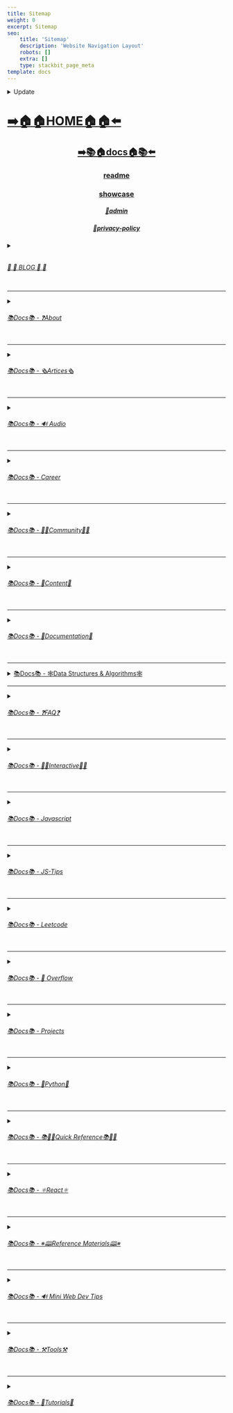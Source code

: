 ```yaml
---
title: Sitemap
weight: 0
excerpt: Sitemap
seo:
    title: 'Sitemap'
    description: 'Website Navigation Layout'
    robots: []
    extra: []
    type: stackbit_page_meta
template: docs
---
```



<details>

<summary>  Update </summary>
 


- [Home](https://bgoonz-blog.netlify.app//)

---


- [admin](https://bgoonz-blog.netlify.app//admin)

---


- [blog](https://bgoonz-blog.netlify.app//blog)

---


- [blog/300-react-questions](https://bgoonz-blog.netlify.app//blog/300-react-questions)
- [blog/awesome-graphql](https://bgoonz-blog.netlify.app//blog/awesome-graphql)
- [blog/big-o-complexity](https://bgoonz-blog.netlify.app//blog/big-o-complexity)
- [blog/blog-archive](https://bgoonz-blog.netlify.app//blog/blog-archive)
- [blog/data-structures](https://bgoonz-blog.netlify.app//blog/data-structures)
- [blog/expressjs-apis](https://bgoonz-blog.netlify.app//blog/expressjs-apis)
- [blog/flow-control-in-python](https://bgoonz-blog.netlify.app//blog/flow-control-in-python)
- [blog/functions-in-python](https://bgoonz-blog.netlify.app//blog/functions-in-python)
- [blog/git-gateway](https://bgoonz-blog.netlify.app//blog/git-gateway)
- [blog/hoisting](https://bgoonz-blog.netlify.app//blog/hoisting)
- [blog/interview-questions-js-p2](https://bgoonz-blog.netlify.app//blog/interview-questions-js-p2)
- [blog/interview-questions-js-p3](https://bgoonz-blog.netlify.app//blog/interview-questions-js-p3)
- [blog/interview-questions-js](https://bgoonz-blog.netlify.app//blog/interview-questions-js)
- [blog/netlify-cms](https://bgoonz-blog.netlify.app//blog/netlify-cms)
- [blog/platform-docs](https://bgoonz-blog.netlify.app//blog/platform-docs)
- [blog/python-for-js-dev](https://bgoonz-blog.netlify.app//blog/python-for-js-dev)
- [blog/python-resources](https://bgoonz-blog.netlify.app//blog/python-resources)
- [blog/web-dev-trends](https://bgoonz-blog.netlify.app//blog/web-dev-trends)
- [blog/web-scraping](https://bgoonz-blog.netlify.app//blog/web-scraping)

---



- [docs](https://bgoonz-blog.netlify.app//docs)

---


- [docs/about](https://bgoonz-blog.netlify.app//docs/about)
- [docs/about/eng-portfolio](https://bgoonz-blog.netlify.app//docs/about/eng-portfolio)
- [docs/about/intrests](https://bgoonz-blog.netlify.app//docs/about/intrests)
- [docs/about/job-search](https://bgoonz-blog.netlify.app//docs/about/job-search)
- [docs/about/README](https://bgoonz-blog.netlify.app//docs/about/README)
- [docs/about/resume](https://bgoonz-blog.netlify.app//docs/about/resume)

---



- [docs/articles](https://bgoonz-blog.netlify.app//docs/articles)
- [docs/articles/basic-web-dev](https://bgoonz-blog.netlify.app//docs/articles/basic-web-dev)
- [docs/articles/buffers](https://bgoonz-blog.netlify.app//docs/articles/buffers)
- [docs/articles/common-modules](https://bgoonz-blog.netlify.app//docs/articles/common-modules)
- [docs/articles/dev-dep](https://bgoonz-blog.netlify.app//docs/articles/dev-dep)
- [docs/articles/event-loop](https://bgoonz-blog.netlify.app//docs/articles/event-loop)
- [docs/articles/fs-module](https://bgoonz-blog.netlify.app//docs/articles/fs-module)
- [docs/articles/how-search-engines-work](https://bgoonz-blog.netlify.app//docs/articles/how-search-engines-work)
- [docs/articles/how-the-web-works](https://bgoonz-blog.netlify.app//docs/articles/how-the-web-works)
- [docs/articles/intro](https://bgoonz-blog.netlify.app//docs/articles/intro)
- [docs/articles/jamstack](https://bgoonz-blog.netlify.app//docs/articles/jamstack)
- [docs/articles/nextjs](https://bgoonz-blog.netlify.app//docs/articles/nextjs)
- [docs/articles/node-api-express](https://bgoonz-blog.netlify.app//docs/articles/node-api-express)
- [docs/articles/npm](https://bgoonz-blog.netlify.app//docs/articles/npm)
- [docs/articles/os-module](https://bgoonz-blog.netlify.app//docs/articles/os-module)
- [docs/articles/reading-files](https://bgoonz-blog.netlify.app//docs/articles/reading-files)
- [docs/articles/semantic-html](https://bgoonz-blog.netlify.app//docs/articles/semantic-html)
- [docs/articles/semantic](https://bgoonz-blog.netlify.app//docs/articles/semantic)
- [docs/articles/url](https://bgoonz-blog.netlify.app//docs/articles/url)
- [docs/articles/web-standards-checklist](https://bgoonz-blog.netlify.app//docs/articles/web-standards-checklist)
- [docs/articles/webdev-tools](https://bgoonz-blog.netlify.app//docs/articles/webdev-tools)
- [docs/articles/writing-files](https://bgoonz-blog.netlify.app//docs/articles/writing-files)

---



- [docs/audio](https://bgoonz-blog.netlify.app//docs/audio)
- [docs/audio/dfft](https://bgoonz-blog.netlify.app//docs/audio/dfft)
- [docs/audio/discrete-fft](https://bgoonz-blog.netlify.app//docs/audio/discrete-fft)
- [docs/audio/dtw-python-explained](https://bgoonz-blog.netlify.app//docs/audio/dtw-python-explained)
- [docs/audio/dynamic-time-warping](https://bgoonz-blog.netlify.app//docs/audio/dynamic-time-warping)
- [docs/audio/web-audio-api](https://bgoonz-blog.netlify.app//docs/audio/web-audio-api)

---



- [docs/career](https://bgoonz-blog.netlify.app//docs/career)
- [docs/career/job-boards](https://bgoonz-blog.netlify.app//docs/career/job-boards)
- [docs/career/list-of-projects](https://bgoonz-blog.netlify.app//docs/career/list-of-projects)
- [docs/career/my-websites](https://bgoonz-blog.netlify.app//docs/career/my-websites)

---



- [docs/community](https://bgoonz-blog.netlify.app//docs/community)
- [docs/community/an-open-letter-2-future-developers](https://bgoonz-blog.netlify.app//docs/community/an-open-letter-2-future-developers)
- [docs/community/bookmarks](https://bgoonz-blog.netlify.app//docs/community/bookmarks)
- [docs/community/video-chat](https://bgoonz-blog.netlify.app//docs/community/video-chat)

---



- [docs/content](https://bgoonz-blog.netlify.app//docs/content)
- [docs/content/algo](https://bgoonz-blog.netlify.app//docs/content/algo)
- [docs/content/archive](https://bgoonz-blog.netlify.app//docs/content/archive)
- [docs/content/gatsby-Queries-Mutations](https://bgoonz-blog.netlify.app//docs/content/gatsby-Queries-Mutations)
- [docs/content/gists](https://bgoonz-blog.netlify.app//docs/content/gists)
- [docs/content/history-api](https://bgoonz-blog.netlify.app//docs/content/history-api)
- [docs/content/main-projects](https://bgoonz-blog.netlify.app//docs/content/main-projects)
- [docs/content/trouble-shooting](https://bgoonz-blog.netlify.app//docs/content/trouble-shooting)

---



- [docs/docs](https://bgoonz-blog.netlify.app//docs/docs)
- [docs/docs/appendix](https://bgoonz-blog.netlify.app//docs/docs/appendix)
- [docs/docs/bash](https://bgoonz-blog.netlify.app//docs/docs/bash)
- [docs/docs/css](https://bgoonz-blog.netlify.app//docs/docs/css)
- [docs/docs/es-6-features](https://bgoonz-blog.netlify.app//docs/docs/es-6-features)
- [docs/docs/git-reference](https://bgoonz-blog.netlify.app//docs/docs/git-reference)
- [docs/docs/git-repos](https://bgoonz-blog.netlify.app//docs/docs/git-repos)
- [docs/docs/glossary](https://bgoonz-blog.netlify.app//docs/docs/glossary)
- [docs/docs/html-tags](https://bgoonz-blog.netlify.app//docs/docs/html-tags)
- [docs/docs/markdown](https://bgoonz-blog.netlify.app//docs/docs/markdown)
- [docs/docs/no-whiteboarding](https://bgoonz-blog.netlify.app//docs/docs/no-whiteboarding)
- [docs/docs/node-docs-complete](https://bgoonz-blog.netlify.app//docs/docs/node-docs-complete)
- [docs/docs/regex-in-js](https://bgoonz-blog.netlify.app//docs/docs/regex-in-js)
- [docs/docs/sitemap](https://bgoonz-blog.netlify.app//docs/docs/sitemap)

---



- [docs/ds-algo](https://bgoonz-blog.netlify.app//docs/ds-algo)
- [docs/ds-algo/big-o](https://bgoonz-blog.netlify.app//docs/ds-algo/big-o)
- [docs/ds-algo/data-structures-docs](https://bgoonz-blog.netlify.app//docs/ds-algo/data-structures-docs)
- [docs/ds-algo/ds-algo-interview](https://bgoonz-blog.netlify.app//docs/ds-algo/ds-algo-interview)
- [docs/ds-algo/ds-overview](https://bgoonz-blog.netlify.app//docs/ds-algo/ds-overview)
- [docs/ds-algo/free-code-camp](https://bgoonz-blog.netlify.app//docs/ds-algo/free-code-camp)
- [docs/ds-algo/graph](https://bgoonz-blog.netlify.app//docs/ds-algo/graph)
- [docs/ds-algo/heaps](https://bgoonz-blog.netlify.app//docs/ds-algo/heaps)
- [docs/ds-algo/tree](https://bgoonz-blog.netlify.app//docs/ds-algo/tree)

---



- [docs/faq](https://bgoonz-blog.netlify.app//docs/faq)
- [docs/faq/contact](https://bgoonz-blog.netlify.app//docs/faq/contact)
- [docs/faq/plug-ins](https://bgoonz-blog.netlify.app//docs/faq/plug-ins)

---



- [docs/interact](https://bgoonz-blog.netlify.app//docs/interact)
- [docs/interact/callstack-visual](https://bgoonz-blog.netlify.app//docs/interact/callstack-visual)
- [docs/interact/clock](https://bgoonz-blog.netlify.app//docs/interact/clock)
- [docs/interact/jupyter-notebooks](https://bgoonz-blog.netlify.app//docs/interact/jupyter-notebooks)
- [docs/interact/other-sites](https://bgoonz-blog.netlify.app//docs/interact/other-sites)
- [docs/interact/react-testing-library](https://bgoonz-blog.netlify.app//docs/interact/react-testing-library)
- [docs/interact/video-chat](https://bgoonz-blog.netlify.app//docs/interact/video-chat)

---



- [docs/interview](https://bgoonz-blog.netlify.app//docs/interview)
- [docs/interview/dev-interview](https://bgoonz-blog.netlify.app//docs/interview/dev-interview)
- [docs/interview/dos-and-donts](https://bgoonz-blog.netlify.app//docs/interview/dos-and-donts)
- [docs/interview/interview-questions](https://bgoonz-blog.netlify.app//docs/interview/interview-questions)
- [docs/interview/job-search-nav](https://bgoonz-blog.netlify.app//docs/interview/job-search-nav)
- [docs/interview/previous-concepts](https://bgoonz-blog.netlify.app//docs/interview/previous-concepts)
- [docs/interview/review-concepts](https://bgoonz-blog.netlify.app//docs/interview/review-concepts)
- [docs/interview/web-interview](https://bgoonz-blog.netlify.app//docs/interview/web-interview)
- [docs/interview/web-interview2](https://bgoonz-blog.netlify.app//docs/interview/web-interview2)
- [docs/interview/web-interview3](https://bgoonz-blog.netlify.app//docs/interview/web-interview3)
- [docs/interview/web-interview4](https://bgoonz-blog.netlify.app//docs/interview/web-interview4)

---



- [docs/javascript](https://bgoonz-blog.netlify.app//docs/javascript)
- [docs/javascript/arrow-functions](https://bgoonz-blog.netlify.app//docs/javascript/arrow-functions)
- [docs/javascript/asyncjs](https://bgoonz-blog.netlify.app//docs/javascript/asyncjs)
- [docs/javascript/await-keyword](https://bgoonz-blog.netlify.app//docs/javascript/await-keyword)
- [docs/javascript/bigo](https://bgoonz-blog.netlify.app//docs/javascript/bigo)
- [docs/javascript/clean-code](https://bgoonz-blog.netlify.app//docs/javascript/clean-code)
- [docs/javascript/constructor-functions](https://bgoonz-blog.netlify.app//docs/javascript/constructor-functions)
- [docs/javascript/cs-basics-in-js](https://bgoonz-blog.netlify.app//docs/javascript/cs-basics-in-js)
- [docs/javascript/for-loops](https://bgoonz-blog.netlify.app//docs/javascript/for-loops)
- [docs/javascript/js-expressions](https://bgoonz-blog.netlify.app//docs/javascript/js-expressions)
- [docs/javascript/js-objects](https://bgoonz-blog.netlify.app//docs/javascript/js-objects)
- [docs/javascript/part2-pojo](https://bgoonz-blog.netlify.app//docs/javascript/part2-pojo)
- [docs/javascript/promises](https://bgoonz-blog.netlify.app//docs/javascript/promises)
- [docs/javascript/review](https://bgoonz-blog.netlify.app//docs/javascript/review)
- [docs/javascript/this-is-about-this](https://bgoonz-blog.netlify.app//docs/javascript/this-is-about-this)
- [docs/javascript/variables](https://bgoonz-blog.netlify.app//docs/javascript/variables)

---



- [docs/js-tips](https://bgoonz-blog.netlify.app//docs/js-tips)
- [docs/js-tips/abs](https://bgoonz-blog.netlify.app//docs/js-tips/abs)
- [docs/js-tips/acos](https://bgoonz-blog.netlify.app//docs/js-tips/acos)
- [docs/js-tips/acosh](https://bgoonz-blog.netlify.app//docs/js-tips/acosh)
- [docs/js-tips/addition](https://bgoonz-blog.netlify.app//docs/js-tips/addition)
- [docs/js-tips/all](https://bgoonz-blog.netlify.app//docs/js-tips/all)
- [docs/js-tips/allsettled](https://bgoonz-blog.netlify.app//docs/js-tips/allsettled)
- [docs/js-tips/any](https://bgoonz-blog.netlify.app//docs/js-tips/any)
- [docs/js-tips/array-methods](https://bgoonz-blog.netlify.app//docs/js-tips/array-methods)
- [docs/js-tips/array](https://bgoonz-blog.netlify.app//docs/js-tips/array)
- [docs/js-tips/arrow_functions](https://bgoonz-blog.netlify.app//docs/js-tips/arrow_functions)
- [docs/js-tips/async_function](https://bgoonz-blog.netlify.app//docs/js-tips/async_function)
- [docs/js-tips/bad_radix](https://bgoonz-blog.netlify.app//docs/js-tips/bad_radix)
- [docs/js-tips/bind](https://bgoonz-blog.netlify.app//docs/js-tips/bind)
- [docs/js-tips/classes](https://bgoonz-blog.netlify.app//docs/js-tips/classes)
- [docs/js-tips/concat](https://bgoonz-blog.netlify.app//docs/js-tips/concat)
- [docs/js-tips/conditional_operator](https://bgoonz-blog.netlify.app//docs/js-tips/conditional_operator)
- [docs/js-tips/const](https://bgoonz-blog.netlify.app//docs/js-tips/const)
- [docs/js-tips/create](https://bgoonz-blog.netlify.app//docs/js-tips/create)
- [docs/js-tips/date](https://bgoonz-blog.netlify.app//docs/js-tips/date)
- [docs/js-tips/eval](https://bgoonz-blog.netlify.app//docs/js-tips/eval)
- [docs/js-tips/every](https://bgoonz-blog.netlify.app//docs/js-tips/every)
- [docs/js-tips/filter](https://bgoonz-blog.netlify.app//docs/js-tips/filter)
- [docs/js-tips/for...of](https://bgoonz-blog.netlify.app//docs/js-tips/for...of)
- [docs/js-tips/foreach](https://bgoonz-blog.netlify.app//docs/js-tips/foreach)
- [docs/js-tips/functions](https://bgoonz-blog.netlify.app//docs/js-tips/functions)
- [docs/js-tips/import](https://bgoonz-blog.netlify.app//docs/js-tips/import)
- [docs/js-tips/insert-into-array](https://bgoonz-blog.netlify.app//docs/js-tips/insert-into-array)
- [docs/js-tips/map](https://bgoonz-blog.netlify.app//docs/js-tips/map)
- [docs/js-tips/object](https://bgoonz-blog.netlify.app//docs/js-tips/object)
- [docs/js-tips/reduce](https://bgoonz-blog.netlify.app//docs/js-tips/reduce)
- [docs/js-tips/regexp](https://bgoonz-blog.netlify.app//docs/js-tips/regexp)
- [docs/js-tips/sort](https://bgoonz-blog.netlify.app//docs/js-tips/sort)
- [docs/js-tips/sorting-strings](https://bgoonz-blog.netlify.app//docs/js-tips/sorting-strings)
- [docs/js-tips/string](https://bgoonz-blog.netlify.app//docs/js-tips/string)
- [docs/js-tips/this](https://bgoonz-blog.netlify.app//docs/js-tips/this)
- [docs/js-tips/var](https://bgoonz-blog.netlify.app//docs/js-tips/var)

---



- [docs/leetcode](https://bgoonz-blog.netlify.app//docs/leetcode)
- [docs/leetcode/ContaineWitMosWater](https://bgoonz-blog.netlify.app//docs/leetcode/ContaineWitMosWater)
- [docs/leetcode/DividTwIntegers](https://bgoonz-blog.netlify.app//docs/leetcode/DividTwIntegers)
- [docs/leetcode/GeneratParentheses](https://bgoonz-blog.netlify.app//docs/leetcode/GeneratParentheses)
- [docs/leetcode/LetteCombinationoPhonNumber](https://bgoonz-blog.netlify.app//docs/leetcode/LetteCombinationoPhonNumber)
- [docs/leetcode/LongesCommoPrefix](https://bgoonz-blog.netlify.app//docs/leetcode/LongesCommoPrefix)
- [docs/leetcode/MediaoTwSorteArrays](https://bgoonz-blog.netlify.app//docs/leetcode/MediaoTwSorteArrays)
- [docs/leetcode/NexPermutation](https://bgoonz-blog.netlify.app//docs/leetcode/NexPermutation)
- [docs/leetcode/PalindromNumber](https://bgoonz-blog.netlify.app//docs/leetcode/PalindromNumber)
- [docs/leetcode/RegulaExpressioMatching](https://bgoonz-blog.netlify.app//docs/leetcode/RegulaExpressioMatching)
- [docs/leetcode/RemovDuplicatefroSorteArray](https://bgoonz-blog.netlify.app//docs/leetcode/RemovDuplicatefroSorteArray)
- [docs/leetcode/RemovNtNodFroEnoList](https://bgoonz-blog.netlify.app//docs/leetcode/RemovNtNodFroEnoList)
- [docs/leetcode/RomatInteger](https://bgoonz-blog.netlify.app//docs/leetcode/RomatInteger)
- [docs/leetcode/SearciRotateSorteArray](https://bgoonz-blog.netlify.app//docs/leetcode/SearciRotateSorteArray)
- [docs/leetcode/StrintIntege(atoi)](https://bgoonz-blog.netlify.app//docs/leetcode/StrintIntege(atoi))
- [docs/leetcode/ValiParentheses](https://bgoonz-blog.netlify.app//docs/leetcode/ValiParentheses)
- [docs/leetcode/ZigZaConversion](https://bgoonz-blog.netlify.app//docs/leetcode/ZigZaConversion)

---



- [docs/overflow](https://bgoonz-blog.netlify.app//docs/overflow)
- [docs/overflow/html-spec](https://bgoonz-blog.netlify.app//docs/overflow/html-spec)
- [docs/overflow/http](https://bgoonz-blog.netlify.app//docs/overflow/http)
- [docs/overflow/install](https://bgoonz-blog.netlify.app//docs/overflow/install)
- [docs/overflow/modules](https://bgoonz-blog.netlify.app//docs/overflow/modules)
- [docs/overflow/node-cli-args](https://bgoonz-blog.netlify.app//docs/overflow/node-cli-args)
- [docs/overflow/node-js-language](https://bgoonz-blog.netlify.app//docs/overflow/node-js-language)
- [docs/overflow/node-package-manager](https://bgoonz-blog.netlify.app//docs/overflow/node-package-manager)
- [docs/overflow/node-repl](https://bgoonz-blog.netlify.app//docs/overflow/node-repl)
- [docs/overflow/node-run-cli](https://bgoonz-blog.netlify.app//docs/overflow/node-run-cli)
- [docs/overflow/nodejs](https://bgoonz-blog.netlify.app//docs/overflow/nodejs)
- [docs/overflow/nodevsbrowser](https://bgoonz-blog.netlify.app//docs/overflow/nodevsbrowser)
- [docs/overflow/understanding-firebase](https://bgoonz-blog.netlify.app//docs/overflow/understanding-firebase)
- [docs/overflow/v8](https://bgoonz-blog.netlify.app//docs/overflow/v8)

---



- [docs/privacy-policy](https://bgoonz-blog.netlify.app//docs/privacy-policy)

---



- [docs/projects](https://bgoonz-blog.netlify.app//docs/projects)
- [docs/projects/embeded-websites](https://bgoonz-blog.netlify.app//docs/projects/embeded-websites)
- [docs/projects/mini-projects](https://bgoonz-blog.netlify.app//docs/projects/mini-projects)
- [docs/projects/mini-projects2](https://bgoonz-blog.netlify.app//docs/projects/mini-projects2)

---



- [docs/python](https://bgoonz-blog.netlify.app//docs/python)
- [docs/python/at-length](https://bgoonz-blog.netlify.app//docs/python/at-length)
- [docs/python/cheat-sheet](https://bgoonz-blog.netlify.app//docs/python/cheat-sheet)
- [docs/python/comprehensive-guide](https://bgoonz-blog.netlify.app//docs/python/comprehensive-guide)
- [docs/python/examples](https://bgoonz-blog.netlify.app//docs/python/examples)
- [docs/python/flow-control](https://bgoonz-blog.netlify.app//docs/python/flow-control)
- [docs/python/functions](https://bgoonz-blog.netlify.app//docs/python/functions)
- [docs/python/google-sheets-api](https://bgoonz-blog.netlify.app//docs/python/google-sheets-api)
- [docs/python/intro-for-js-devs](https://bgoonz-blog.netlify.app//docs/python/intro-for-js-devs)
- [docs/python/python-ds](https://bgoonz-blog.netlify.app//docs/python/python-ds)
- [docs/python/python-quiz](https://bgoonz-blog.netlify.app//docs/python/python-quiz)
- [docs/python/snippets](https://bgoonz-blog.netlify.app//docs/python/snippets)

---



- [docs/quick-ref](https://bgoonz-blog.netlify.app//docs/quick-ref)
- [docs/quick-ref/all-emojis](https://bgoonz-blog.netlify.app//docs/quick-ref/all-emojis)
- [docs/quick-ref/create-react-app](https://bgoonz-blog.netlify.app//docs/quick-ref/create-react-app)
- [docs/quick-ref/Emmet](https://bgoonz-blog.netlify.app//docs/quick-ref/Emmet)
- [docs/quick-ref/fetch](https://bgoonz-blog.netlify.app//docs/quick-ref/fetch)
- [docs/quick-ref/git-bash](https://bgoonz-blog.netlify.app//docs/quick-ref/git-bash)
- [docs/quick-ref/git-tricks](https://bgoonz-blog.netlify.app//docs/quick-ref/git-tricks)
- [docs/quick-ref/google-firebase](https://bgoonz-blog.netlify.app//docs/quick-ref/google-firebase)
- [docs/quick-ref/heroku-error-codes](https://bgoonz-blog.netlify.app//docs/quick-ref/heroku-error-codes)
- [docs/quick-ref/installation](https://bgoonz-blog.netlify.app//docs/quick-ref/installation)
- [docs/quick-ref/markdown-dropdowns](https://bgoonz-blog.netlify.app//docs/quick-ref/markdown-dropdowns)
- [docs/quick-ref/minifiction](https://bgoonz-blog.netlify.app//docs/quick-ref/minifiction)
- [docs/quick-ref/new-repo-instructions](https://bgoonz-blog.netlify.app//docs/quick-ref/new-repo-instructions)
- [docs/quick-ref/pull-request-rubric](https://bgoonz-blog.netlify.app//docs/quick-ref/pull-request-rubric)
- [docs/quick-ref/quick-links](https://bgoonz-blog.netlify.app//docs/quick-ref/quick-links)
- [docs/quick-ref/topRepos](https://bgoonz-blog.netlify.app//docs/quick-ref/topRepos)
- [docs/quick-ref/understanding-path](https://bgoonz-blog.netlify.app//docs/quick-ref/understanding-path)
- [docs/quick-ref/vscode-themes](https://bgoonz-blog.netlify.app//docs/quick-ref/vscode-themes)

---



- [docs/react](https://bgoonz-blog.netlify.app//docs/react)
- [docs/react/accessibility](https://bgoonz-blog.netlify.app//docs/react/accessibility)
- [docs/react/ajax-n-apis](https://bgoonz-blog.netlify.app//docs/react/ajax-n-apis)
- [docs/react/cheatsheet](https://bgoonz-blog.netlify.app//docs/react/cheatsheet)
- [docs/react/complete-react](https://bgoonz-blog.netlify.app//docs/react/complete-react)
- [docs/react/createReactApp](https://bgoonz-blog.netlify.app//docs/react/createReactApp)
- [docs/react/demo](https://bgoonz-blog.netlify.app//docs/react/demo)
- [docs/react/dont-use-index-as-keys](https://bgoonz-blog.netlify.app//docs/react/dont-use-index-as-keys)
- [docs/react/jsx](https://bgoonz-blog.netlify.app//docs/react/jsx)
- [docs/react/quiz](https://bgoonz-blog.netlify.app//docs/react/quiz)
- [docs/react/react-docs](https://bgoonz-blog.netlify.app//docs/react/react-docs)
- [docs/react/react-in-depth](https://bgoonz-blog.netlify.app//docs/react/react-in-depth)
- [docs/react/react-patterns-by-usecase](https://bgoonz-blog.netlify.app//docs/react/react-patterns-by-usecase)
- [docs/react/react2](https://bgoonz-blog.netlify.app//docs/react/react2)
- [docs/react/render-elements](https://bgoonz-blog.netlify.app//docs/react/render-elements)

---



- [docs/reference](https://bgoonz-blog.netlify.app//docs/reference)
- [docs/reference/art-of-command-line](https://bgoonz-blog.netlify.app//docs/reference/art-of-command-line)
- [docs/reference/awesome-lists](https://bgoonz-blog.netlify.app//docs/reference/awesome-lists)
- [docs/reference/awesome-nodejs](https://bgoonz-blog.netlify.app//docs/reference/awesome-nodejs)
- [docs/reference/awesome-static](https://bgoonz-blog.netlify.app//docs/reference/awesome-static)
- [docs/reference/bash-commands](https://bgoonz-blog.netlify.app//docs/reference/bash-commands)
- [docs/reference/bookmarks](https://bgoonz-blog.netlify.app//docs/reference/bookmarks)
- [docs/reference/embed-the-web](https://bgoonz-blog.netlify.app//docs/reference/embed-the-web)
- [docs/reference/github-resources](https://bgoonz-blog.netlify.app//docs/reference/github-resources)
- [docs/reference/github-search](https://bgoonz-blog.netlify.app//docs/reference/github-search)
- [docs/reference/google-cloud](https://bgoonz-blog.netlify.app//docs/reference/google-cloud)
- [docs/reference/how-2-reinstall-npm](https://bgoonz-blog.netlify.app//docs/reference/how-2-reinstall-npm)
- [docs/reference/how-to-kill-a-process](https://bgoonz-blog.netlify.app//docs/reference/how-to-kill-a-process)
- [docs/reference/installing-node](https://bgoonz-blog.netlify.app//docs/reference/installing-node)
- [docs/reference/intro-to-nodejs](https://bgoonz-blog.netlify.app//docs/reference/intro-to-nodejs)
- [docs/reference/markdown-styleguide](https://bgoonz-blog.netlify.app//docs/reference/markdown-styleguide)
- [docs/reference/notes-template](https://bgoonz-blog.netlify.app//docs/reference/notes-template)
- [docs/reference/psql](https://bgoonz-blog.netlify.app//docs/reference/psql)
- [docs/reference/resources](https://bgoonz-blog.netlify.app//docs/reference/resources)
- [docs/reference/vscode](https://bgoonz-blog.netlify.app//docs/reference/vscode)
- [docs/reference/web-api's](https://bgoonz-blog.netlify.app//docs/reference/web-api's)

---



- [docs/sitemap](https://bgoonz-blog.netlify.app//docs/sitemap)

---



- [docs/tips](https://bgoonz-blog.netlify.app//docs/tips)
- [docs/tips/regex-tips](https://bgoonz-blog.netlify.app//docs/tips/regex-tips)

---



- [docs/tools](https://bgoonz-blog.netlify.app//docs/tools)
- [docs/tools/all-stripped](https://bgoonz-blog.netlify.app//docs/tools/all-stripped)
- [docs/tools/all](https://bgoonz-blog.netlify.app//docs/tools/all)
- [docs/tools/Archive](https://bgoonz-blog.netlify.app//docs/tools/Archive)
- [docs/tools/archive](https://bgoonz-blog.netlify.app//docs/tools/archive)
- [docs/tools/dev-utilities](https://bgoonz-blog.netlify.app//docs/tools/dev-utilities)
- [docs/tools/markdown-html](https://bgoonz-blog.netlify.app//docs/tools/markdown-html)

---



- [docs/tutorials](https://bgoonz-blog.netlify.app//docs/tutorials)
- [docs/tutorials/algolia-search](https://bgoonz-blog.netlify.app//docs/tutorials/algolia-search)
- [docs/tutorials/bash-commands-my](https://bgoonz-blog.netlify.app//docs/tutorials/bash-commands-my)
- [docs/tutorials/bash](https://bgoonz-blog.netlify.app//docs/tutorials/bash)
- [docs/tutorials/get-file-extension](https://bgoonz-blog.netlify.app//docs/tutorials/get-file-extension)
- [docs/tutorials/how-2-ubuntu](https://bgoonz-blog.netlify.app//docs/tutorials/how-2-ubuntu)
- [docs/tutorials/psql-setup](https://bgoonz-blog.netlify.app//docs/tutorials/psql-setup)
- [docs/tutorials/react-class-2-func](https://bgoonz-blog.netlify.app//docs/tutorials/react-class-2-func)

---



- [interview-questions-js](https://bgoonz-blog.netlify.app//interview-questions-js)
- [privacy-policy](https://bgoonz-blog.netlify.app//privacy-policy)
- [readme](https://bgoonz-blog.netlify.app//readme)
- [showcase](https://bgoonz-blog.netlify.app//showcase)


</details>



# [**➡️🏠🏠HOME🏠🏠⬅️**](https://bgoonz-blog.netlify.app//)

<center>

## [**<ins>➡️📚🏠docs🏠📚⬅️</ins>**](https://bgoonz-blog.netlify.app//docs)

### [**readme</ins>**](https://bgoonz-blog.netlify.app//readme)
### [**<ins>showcase</ins>**](https://bgoonz-blog.netlify.app//showcase)
##### [**<ins>🔏admin</ins>**](https://bgoonz-blog.netlify.app//admin)
##### [**<ins>🔏privacy-policy</ins>**](https://bgoonz-blog.netlify.app//privacy-policy)

</center>

<details>

<summary>
<ins>
<h6>
<h6> 📰         📰 BLOG 📰         📰 </h6>
</h6>
</ins>
</summary>

### [**<ins>Blog Article List</ins>**](https://bgoonz-blog.netlify.app//blog)

- [📰blog📰](https://bgoonz-blog.netlify.app//blog/web-scraping)
    - [📰blog📰/300-react-questions⚛](https://bgoonz-blog.netlify.app//blog/300-react-questions)
    - [📰blog📰/awesome-graphql፨](https://bgoonz-blog.netlify.app//blog/awesome-graphql)
    - [📰blog📰/big-o-complexity](https://bgoonz-blog.netlify.app//blog/big-o-complexity)
    - [📰blog📰/blog-archive](https://bgoonz-blog.netlify.app//blog/blog-archive)
    - [📰blog📰/data-structures](https://bgoonz-blog.netlify.app//blog/data-structures)
    - [📰blog📰/expressjs-apis](https://bgoonz-blog.netlify.app//blog/expressjs-apis)
    - [📰blog📰/flow-control-in-python](https://bgoonz-blog.netlify.app//blog/flow-control-in-python)
    - [📰blog📰/functions-in-python](https://bgoonz-blog.netlify.app//blog/functions-in-python)
    - [📰blog📰/git-gateway](https://bgoonz-blog.netlify.app//blog/git-gateway)
    - [📰blog📰/interview-questions-js](https://bgoonz-blog.netlify.app//blog/interview-questions-js)
    - [📰blog📰/netlify-cms](https://bgoonz-blog.netlify.app//blog/netlify-cms)
    - [📰blog📰/platform-docs](https://bgoonz-blog.netlify.app//blog/platform-docs)
    - [📰blog📰/python-for-js-dev](https://bgoonz-blog.netlify.app//blog/python-for-js-dev)
    - [📰blog📰/python-resources](https://bgoonz-blog.netlify.app//blog/python-resources)
    - [📰blog📰/web-dev-trends](https://bgoonz-blog.netlify.app//blog/web-dev-trends)
    - [📰blog📰/web-scraping](https://bgoonz-blog.netlify.app//blog/web-scraping)

</details>

---

<details>

<summary>
<ins>
<h6>📚Docs📚 - ❓About</h6>
</ins>
</summary>

- [📚docs📚/about](https://bgoonz-blog.netlify.app//docs/about)
    - [📚docs📚/about/README](https://bgoonz-blog.netlify.app//docs/about/README)
    - [📚docs📚/about/eng-portfolio](https://bgoonz-blog.netlify.app//docs/about/eng-portfolio)
    - [📚docs📚/about/intrests](https://bgoonz-blog.netlify.app//docs/about/intrests)
    - [📚docs📚/about/job-search](https://bgoonz-blog.netlify.app//docs/about/job-search)
    - [📚docs📚/about/resume](https://bgoonz-blog.netlify.app//docs/about/resume)

</details>

---

<details>

<summary>
<ins>
<h6>📚Docs📚 - 🗞️Artices🗞️</h6>
</ins>
</summary>

- [📚docs📚/🗞️articles🗞️](https://bgoonz-blog.netlify.app//docs/articles)
    - [📚docs📚/🗞️articles🗞️basic-web-dev](https://bgoonz-blog.netlify.app//docs/articles/basic-web-dev)
    - [📚docs📚/🗞️articles🗞️buffers](https://bgoonz-blog.netlify.app//docs/articles/buffers)
    - [📚docs📚/🗞️articles🗞️common-modules](https://bgoonz-blog.netlify.app//docs/articles/common-modules)
    - [📚docs📚/🗞️articles🗞️dev-dep](https://bgoonz-blog.netlify.app//docs/articles/dev-dep)
    - [📚docs📚/🗞️articles🗞️event-loop](https://bgoonz-blog.netlify.app//docs/articles/event-loop)
    - [📚docs📚/🗞️articles🗞️fs-module](https://bgoonz-blog.netlify.app//docs/articles/fs-module)
    - [📚docs📚/🗞️articles🗞️how-search-engines-work](https://bgoonz-blog.netlify.app//docs/articles/how-search-engines-work)
    - [📚docs📚/🗞️articles🗞️how-the-web-works](https://bgoonz-blog.netlify.app//docs/articles/how-the-web-works)
    - [📚docs📚/🗞️articles🗞️intro](https://bgoonz-blog.netlify.app//docs/articles/intro)
    - [📚docs📚/🗞️articles🗞️jamstack](https://bgoonz-blog.netlify.app//docs/articles/jamstack)
    - [📚docs📚/🗞️articles🗞️nextjs](https://bgoonz-blog.netlify.app//docs/articles/nextjs)
    - [📚docs📚/🗞️articles🗞️node-api-express](https://bgoonz-blog.netlify.app//docs/articles/node-api-express)
    - [📚docs📚/🗞️articles🗞️nodejs](https://bgoonz-blog.netlify.app//docs/articles/nodejs)
    - [📚docs📚/🗞️articles🗞️npm](https://bgoonz-blog.netlify.app//docs/articles/npm)
    - [📚docs📚/🗞️articles🗞️os-module](https://bgoonz-blog.netlify.app//docs/articles/os-module)
    - [📚docs📚/🗞️articles🗞️reading-files](https://bgoonz-blog.netlify.app//docs/articles/reading-files)
    - [📚docs📚/🗞️articles🗞️semantic](https://bgoonz-blog.netlify.app//docs/articles/semantic)
    - [📚docs📚/🗞️articles🗞️semantic-html](https://bgoonz-blog.netlify.app//docs/articles/semantic-html)
    - [📚docs📚/🗞️articles🗞️url](https://bgoonz-blog.netlify.app//docs/articles/url)
    - [📚docs📚/🗞️articles🗞️web-standards-checklist](https://bgoonz-blog.netlify.app//docs/articles/web-standards-checklist)
    - [📚docs📚/🗞️articles🗞️webdev-tools](https://bgoonz-blog.netlify.app//docs/articles/webdev-tools)
    - [📚docs📚/🗞️articles🗞️writing-files](https://bgoonz-blog.netlify.app//docs/articles/writing-files)

</details>

---

<details>

<summary>
<ins>
<h6>📚Docs📚 - 🔊 Audio</h6>
</ins>
</summary>

- [📚Docs - Audio🔊](https://bgoonz-blog.netlify.app//docs/audio)
    - [📚docs📚/audio/dfft](https://bgoonz-blog.netlify.app//docs/audio/dfft)
    - [📚docs📚/audio/discrete-fft](https://bgoonz-blog.netlify.app//docs/audio/discrete-fft)
    - [📚docs📚/audio/dtw-python-explained](https://bgoonz-blog.netlify.app//docs/audio/dtw-python-explained)
    - [📚docs📚/audio/dynamic-time-warping](https://bgoonz-blog.netlify.app//docs/audio/dynamic-time-warping)
    - [📚docs📚/audio/web-audio-api](https://bgoonz-blog.netlify.app//docs/audio/web-audio-api)

</details>

---

<details>

<summary>
<ins>
<h6>📚Docs📚 -  Career </h6>
</ins>
</summary>

- [📚docs📚/career](https://bgoonz-blog.netlify.app//docs/career)
    - [📚docs📚/career/dev-interview](https://bgoonz-blog.netlify.app//docs/career/dev-interview)
    - [📚docs📚/career/dos-and-donts](https://bgoonz-blog.netlify.app//docs/career/dos-and-donts)
    - [📚docs📚/career/job-boards](https://bgoonz-blog.netlify.app//docs/career/job-boards)
    - [📚docs📚/career/web-interview](https://bgoonz-blog.netlify.app//docs/career/web-interview)
    - [📚docs📚/career/web-interview2](https://bgoonz-blog.netlify.app//docs/career/web-interview2)
    - [📚docs📚/career/web-interview3](https://bgoonz-blog.netlify.app//docs/career/web-interview3)
    - [📚docs📚/career/web-interview4](https://bgoonz-blog.netlify.app//docs/career/web-interview4)
    - [📚docs📚/interview/job-search-nav](https://bgoonz-blog.netlify.app//docs/interview/job-search-nav)
    - [📚docs📚/interview/previous-concepts](https://bgoonz-blog.netlify.app//docs/interview/previous-concepts)
    - [📚docs📚/interview/review-concepts](https://bgoonz-blog.netlify.app//docs/interview/review-concepts)

</details>

---

<details>

<summary>
<ins>
<h6>📚Docs📚 -  👫👫Community👫👫 </h6>
</ins>
</summary>

- [📚docs📚/👫👫community👫👫](https://bgoonz-blog.netlify.app//docs/community)
      - [📚docs📚/community/an-open-letter-2-future-developers](https://bgoonz-blog.netlify.app//docs/community/an-open-letter-2-future-developers)
      - [📚docs📚/community/bookmarks](https://bgoonz-blog.netlify.app//docs/community/bookmarks)
      - [📚docs📚/community/video-chat](https://bgoonz-blog.netlify.app//docs/community/video-chat)

</details>

---

<details>

<summary>
<ins>
<h6>📚Docs📚 - 💼Content💼</h6>
</ins>
</summary>

- [📚docs📚/💼content💼](https://bgoonz-blog.netlify.app//docs/content/)
  - [📚docs📚/💼content💼/archive](https://bgoonz-blog.netlify.app//docs/content/archive)
  - [📚docs📚/💼content💼/gatsby-Queries-Mutations](https://bgoonz-blog.netlify.app//docs/content/gatsby-Queries-Mutations)
  - [📚docs📚/💼content💼/gists](https://bgoonz-blog.netlify.app//docs/content/gists)
  - [📚docs📚/💼content💼/history-api](https://bgoonz-blog.netlify.app//docs/content/history-api)
  - [📚docs📚/💼content💼/main-projects](https://bgoonz-blog.netlify.app//docs/content/main-projects)
  - [📚docs📚/💼content💼/trouble-shooting](https://bgoonz-blog.netlify.app//docs/content/trouble-shooting)

</details>

---

<details>

<summary>
<ins>
<h6>📚Docs📚 - 📓Documentation📓</h6>
</ins>
</summary>

- [📚docs📚/docs](https://bgoonz-blog.netlify.app//docs/docs)
    - [📚docs📚/docs/appendix](https://bgoonz-blog.netlify.app//docs/docs/appendix)
    - [📚docs📚/docs/art-of-command-line](https://bgoonz-blog.netlify.app//docs/docs/art-of-command-line)
    - [📚docs📚/docs/bash](https://bgoonz-blog.netlify.app//docs/docs/bash)
    - [📚docs📚/docs/css](https://bgoonz-blog.netlify.app//docs/docs/css)
    - [📚docs📚/docs/data-structures-docs](https://bgoonz-blog.netlify.app//docs/docs/data-structures-docs)
    - [📚docs📚/docs/es-6-features](https://bgoonz-blog.netlify.app//docs/docs/es-6-features)
    - [📚docs📚/docs/git-reference](https://bgoonz-blog.netlify.app//docs/docs/git-reference)
    - [📚docs📚/docs/git-repos](https://bgoonz-blog.netlify.app//docs/docs/git-repos)
    - [📚docs📚/docs/glossary](https://bgoonz-blog.netlify.app//docs/docs/glossary)
    - [📚docs📚/docs/html-tags](https://bgoonz-blog.netlify.app//docs/docs/html-tags)
    - [📚docs📚/docs/markdown](https://bgoonz-blog.netlify.app//docs/docs/markdown)
    - [📚docs📚/docs/no-whiteboarding](https://bgoonz-blog.netlify.app//docs/docs/no-whiteboarding)
    - [📚docs📚/docs/node-docs-complete](https://bgoonz-blog.netlify.app//docs/docs/node-docs-complete)
    - [📚docs📚/docs/regex-in-js](https://bgoonz-blog.netlify.app//docs/docs/regex-in-js)
    - [📚docs📚/docs/sitemap](https://bgoonz-blog.netlify.app//docs/docs/sitemap)
    - [📚docs📚/docs/snippets](https://bgoonz-blog.netlify.app//docs/docs/snippets)

</details>

---

<details>

<summary>
 <ins>📚Docs📚 - 🕸Data Structures & Algorithms🕸</h6>
</ins>
</summary>

- [📚docs📚/🕸ds-algo🕸](https://bgoonz-blog.netlify.app//docs/ds-algo)
    - [📚docs📚/🕸ds-algo🕸/big-o](https://bgoonz-blog.netlify.app//docs/ds-algo/big-o)
    - [📚docs📚/🕸ds-algo🕸/ds-algo-interview](https://bgoonz-blog.netlify.app//docs/ds-algo/ds-algo-interview)
    - [📚docs📚/🕸ds-algo🕸/ds-overview](https://bgoonz-blog.netlify.app//docs/ds-algo/ds-overview)

</details>

---

<details>

<summary>
<ins>
<h6>📚Docs📚  - ❓FAQ❓</h6>
</ins>
</summary>

- [📚docs📚/faq](https://bgoonz-blog.netlify.app//docs/faq)
    - [📚docs📚/❓faq❓/contact](https://bgoonz-blog.netlify.app//docs/faq/contact)
    - [📚docs📚/❓faq❓/plug-ins](https://bgoonz-blog.netlify.app//docs/faq/plug-ins)

</details>

---

<details>

<summary>
<ins>
<h6>📚Docs📚 - 🧑‍🔬Interactive🧑‍🔬 </h6>
</ins>
</summary>

- [📚docs📚/interact](https://bgoonz-blog.netlify.app//docs/interact)
    - [📚docs📚/🧑‍🔬interact🧑‍🔬/callstack-visual](https://bgoonz-blog.netlify.app//docs/interact/callstack-visual)
    - [📚docs📚/🧑‍🔬interact🧑‍🔬/clock](https://bgoonz-blog.netlify.app//docs/interact/clock)
    - [📚docs📚/🧑‍🔬interact🧑‍🔬/jupyter-notebooks](https://bgoonz-blog.netlify.app//docs/interact/jupyter-notebooks)
    - [📚docs📚/🧑‍🔬interact🧑‍🔬/other-sites](https://bgoonz-blog.netlify.app//docs/interact/other-sites)
    - [📚docs📚/🧑‍🔬interact🧑‍🔬/video-chat](https://bgoonz-blog.netlify.app//docs/interact/video-chat)

</details>

---

<details>

<summary>
<ins>
<h6>📚Docs📚 - Javascript</h6>
</ins>
</summary>

- [📚docs📚/javascript](https://bgoonz-blog.netlify.app//docs/javascript)
    - [📚docs📚/javascript/arrow-functions](https://bgoonz-blog.netlify.app//docs/javascript/arrow-functions)
    - [📚docs📚/javascript/asyncjs](https://bgoonz-blog.netlify.app//docs/javascript/asyncjs)
    - [📚docs📚/javascript/await-keyword](https://bgoonz-blog.netlify.app//docs/javascript/await-keyword)
    - [📚docs📚/javascript/bigo](https://bgoonz-blog.netlify.app//docs/javascript/bigo)
    - [📚docs📚/javascript/clean-code](https://bgoonz-blog.netlify.app//docs/javascript/clean-code)
    - [📚docs📚/javascript/constructor-functions](https://bgoonz-blog.netlify.app//docs/javascript/constructor-functions)
    - [📚docs📚/javascript/cs-basics-in-js](https://bgoonz-blog.netlify.app//docs/javascript/cs-basics-in-js)
    - [📚docs📚/javascript/for-loops](https://bgoonz-blog.netlify.app//docs/javascript/for-loops)
    - [📚docs📚/javascript/part2-pojo](https://bgoonz-blog.netlify.app//docs/javascript/part2-pojo)
    - [📚docs📚/javascript/promises](https://bgoonz-blog.netlify.app//docs/javascript/promises)
    - [📚docs📚/javascript/review](https://bgoonz-blog.netlify.app//docs/javascript/review)
    - [📚docs📚/javascript/this-is-about-this](https://bgoonz-blog.netlify.app//docs/javascript/this-is-about-this)

</details>

---

<details>

<summary>
<ins>
<h6>📚Docs📚 -  JS-Tips        </h6>
</ins>
</summary>

- [📚docs📚/js-tips](https://bgoonz-blog.netlify.app//docs/js-tips)
    - [📚docs📚/js-tips/abs](https://bgoonz-blog.netlify.app//docs/js-tips/abs)
    - [📚docs📚/js-tips/acos](https://bgoonz-blog.netlify.app//docs/js-tips/acos)
    - [📚docs📚/js-tips/acosh](https://bgoonz-blog.netlify.app//docs/js-tips/acosh)
    - [📚docs📚/js-tips/addition](https://bgoonz-blog.netlify.app//docs/js-tips/addition)
    - [📚docs📚/js-tips/all](https://bgoonz-blog.netlify.app//docs/js-tips/all)
    - [📚docs📚/js-tips/allsettled](https://bgoonz-blog.netlify.app//docs/js-tips/allsettled)
    - [📚docs📚/js-tips/any](https://bgoonz-blog.netlify.app//docs/js-tips/any)
    - [📚docs📚/js-tips/array](https://bgoonz-blog.netlify.app//docs/js-tips/array)
    - [📚docs📚/js-tips/array-methods](https://bgoonz-blog.netlify.app//docs/js-tips/array-methods)
    - [📚docs📚/js-tips/arrow_functions](https://bgoonz-blog.netlify.app//docs/js-tips/arrow_functions)
    - [📚docs📚/js-tips/async_function](https://bgoonz-blog.netlify.app//docs/js-tips/async_function)
    - [📚docs📚/js-tips/bad_radix](https://bgoonz-blog.netlify.app//docs/js-tips/bad_radix)
    - [📚docs📚/js-tips/bind](https://bgoonz-blog.netlify.app//docs/js-tips/bind)
    - [📚docs📚/js-tips/classes](https://bgoonz-blog.netlify.app//docs/js-tips/classes)
    - [📚docs📚/js-tips/concat](https://bgoonz-blog.netlify.app//docs/js-tips/concat)
    - [📚docs📚/js-tips/conditional_operator](https://bgoonz-blog.netlify.app//docs/js-tips/conditional_operator)
    - [📚docs📚/js-tips/const](https://bgoonz-blog.netlify.app//docs/js-tips/const)
    - [📚docs📚/js-tips/create](https://bgoonz-blog.netlify.app//docs/js-tips/create)
    - [📚docs📚/js-tips/date](https://bgoonz-blog.netlify.app//docs/js-tips/date)
    - [📚docs📚/js-tips/eval](https://bgoonz-blog.netlify.app//docs/js-tips/eval)
    - [📚docs📚/js-tips/every](https://bgoonz-blog.netlify.app//docs/js-tips/every)
    - [📚docs📚/js-tips/filter](https://bgoonz-blog.netlify.app//docs/js-tips/filter)
    - [📚docs📚/js-tips/for...of](https://bgoonz-blog.netlify.app//docs/js-tips/for...of)
    - [📚docs📚/js-tips/foreach](https://bgoonz-blog.netlify.app//docs/js-tips/foreach)
    - [📚docs📚/js-tips/functions](https://bgoonz-blog.netlify.app//docs/js-tips/functions)
    - [📚docs📚/js-tips/import](https://bgoonz-blog.netlify.app//docs/js-tips/import)
    - [📚docs📚/js-tips/insert-into-array](https://bgoonz-blog.netlify.app//docs/js-tips/insert-into-array)
    - [📚docs📚/js-tips/map](https://bgoonz-blog.netlify.app//docs/js-tips/map)
    - [📚docs📚/js-tips/object](https://bgoonz-blog.netlify.app//docs/js-tips/object)
    - [📚docs📚/js-tips/reduce](https://bgoonz-blog.netlify.app//docs/js-tips/reduce)
    - [📚docs📚/js-tips/regexp](https://bgoonz-blog.netlify.app//docs/js-tips/regexp)
    - [📚docs📚/js-tips/sort](https://bgoonz-blog.netlify.app//docs/js-tips/sort)
    - [📚docs📚/js-tips/sorting-strings](https://bgoonz-blog.netlify.app//docs/js-tips/sorting-strings)
    - [📚docs📚/js-tips/string](https://bgoonz-blog.netlify.app//docs/js-tips/string)
    - [📚docs📚/js-tips/this](https://bgoonz-blog.netlify.app//docs/js-tips/this)
    - [📚docs📚/js-tips/var](https://bgoonz-blog.netlify.app//docs/js-tips/var)

</details>

---

<details>

<summary>
<ins>
<h6>📚Docs📚 - Leetcode      </h6>
</ins>
</summary>

- [📚docs📚/leetcode](https://bgoonz-blog.netlify.app//docs/leetcode)
    - [📚docs📚/leetcode/ContaineWitMosWater](https://bgoonz-blog.netlify.app//docs/leetcode/ContaineWitMosWater)
    - [📚docs📚/leetcode/DividTwIntegers](https://bgoonz-blog.netlify.app//docs/leetcode/DividTwIntegers)
    - [📚docs📚/leetcode/GeneratParentheses](https://bgoonz-blog.netlify.app//docs/leetcode/GeneratParentheses)
    - [📚docs📚/leetcode/LetteCombinationoPhonNumber](https://bgoonz-blog.netlify.app//docs/leetcode/LetteCombinationoPhonNumber)
    - [📚docs📚/leetcode/LongesCommoPrefix](https://bgoonz-blog.netlify.app//docs/leetcode/LongesCommoPrefix)
    - [📚docs📚/leetcode/MediaoTwSorteArrays](https://bgoonz-blog.netlify.app//docs/leetcode/MediaoTwSorteArrays)
    - [📚docs📚/leetcode/NexPermutation](https://bgoonz-blog.netlify.app//docs/leetcode/NexPermutation)
    - [📚docs📚/leetcode/PalindromNumber](https://bgoonz-blog.netlify.app//docs/leetcode/PalindromNumber)
    - [📚docs📚/leetcode/RegulaExpressioMatching](https://bgoonz-blog.netlify.app//docs/leetcode/RegulaExpressioMatching)
    - [📚docs📚/leetcode/RemovDuplicatefroSorteArray](https://bgoonz-blog.netlify.app//docs/leetcode/RemovDuplicatefroSorteArray)
    - [📚docs📚/leetcode/RemovNtNodFroEnoList](https://bgoonz-blog.netlify.app//docs/leetcode/RemovNtNodFroEnoList)
    - [📚docs📚/leetcode/RomatInteger](https://bgoonz-blog.netlify.app//docs/leetcode/RomatInteger)
    - [📚docs📚/leetcode/SearciRotateSorteArray](https://bgoonz-blog.netlify.app//docs/leetcode/SearciRotateSorteArray)
    - [📚docs📚/leetcode/StrintIntege(atoi)](<https://bgoonz-blog.netlify.app//docs/leetcode/StrintIntege(atoi)>)
    - [📚docs📚/leetcode/ValiParentheses](https://bgoonz-blog.netlify.app//docs/leetcode/ValiParentheses)
    - [📚docs📚/leetcode/ZigZaConversion](https://bgoonz-blog.netlify.app//docs/leetcode/ZigZaConversion)

</details>

---

<details>

<summary>
<ins>
<h6>📚Docs📚 -  🌊 Overflow     </h6>
</ins>
</summary>

- [📚docs📚/overflow](https://bgoonz-blog.netlify.app//docs/overflow)
  - [📚docs📚/overflow/html-spec](https://bgoonz-blog.netlify.app//docs/overflow/html-spec)
  - [📚docs📚/overflow/http](https://bgoonz-blog.netlify.app//docs/overflow/http)
  - [📚docs📚/overflow/install](https://bgoonz-blog.netlify.app//docs/overflow/install)
  - [📚docs📚/overflow/modules](https://bgoonz-blog.netlify.app//docs/overflow/modules)
  - [📚docs📚/overflow/node-cli-args](https://bgoonz-blog.netlify.app//docs/overflow/node-cli-args)
  - [📚docs📚/overflow/node-js-language](https://bgoonz-blog.netlify.app//docs/overflow/node-js-language)
  - [📚docs📚/overflow/node-package-manager](https://bgoonz-blog.netlify.app//docs/overflow/node-package-manager)
  - [📚docs📚/overflow/node-repl](https://bgoonz-blog.netlify.app//docs/overflow/node-repl)
  - [📚docs📚/overflow/node-run-cli](https://bgoonz-blog.netlify.app//docs/overflow/node-run-cli)
  - [📚docs📚/overflow/nodevsbrowser](https://bgoonz-blog.netlify.app//docs/overflow/nodevsbrowser)
  - [📚docs📚/overflow/understanding-firebase](https://bgoonz-blog.netlify.app//docs/overflow/understanding-firebase)
  - [📚docs📚/overflow/v8](https://bgoonz-blog.netlify.app//docs/overflow/v8)

</details>

---

<details>

<summary>
<ins>
<h6>📚Docs📚 - Projects  </h6>
</ins>
</summary>

- [📚docs📚/projects](https://bgoonz-blog.netlify.app//docs/projects)
    - [📚docs📚/projects/embeded-websites](https://bgoonz-blog.netlify.app//docs/projects/embeded-websites)
    - [📚docs📚/projects/list-of-projects](https://bgoonz-blog.netlify.app//docs/projects/list-of-projects)
    - [📚docs📚/projects/mini-projects](https://bgoonz-blog.netlify.app//docs/projects/mini-projects)
    - [📚docs📚/projects/mini-projects2](https://bgoonz-blog.netlify.app//docs/projects/mini-projects2)
    - [📚docs📚/projects/my-websites](https://bgoonz-blog.netlify.app//docs/projects/my-websites)

</details>

---

<details>

<summary>
<ins>
<h6>📚Docs📚  - 🐍Python🐍  </h6>
</ins>
</summary>

- [📚docs📚/🐍python🐍](https://bgoonz-blog.netlify.app//docs/python)
    - [📚docs📚/🐍python🐍/at-length](https://bgoonz-blog.netlify.app//docs/python/at-length)
    - [📚docs📚/🐍python🐍/cheat-sheet](https://bgoonz-blog.netlify.app//docs/python/cheat-sheet)
    - [📚docs📚/🐍python🐍/comprehensive-guide](https://bgoonz-blog.netlify.app//docs/python/comprehensive-guide)
    - [📚docs📚/🐍python🐍/examples](https://bgoonz-blog.netlify.app//docs/python/examples)
    - [📚docs📚/🐍python🐍/flow-control](https://bgoonz-blog.netlify.app//docs/python/flow-control)
    - [📚docs📚/🐍python🐍/functions](https://bgoonz-blog.netlify.app//docs/python/functions)
    - [📚docs📚/🐍python🐍/google-sheets-api](https://bgoonz-blog.netlify.app//docs/python/google-sheets-api)
    - [📚docs📚/🐍python🐍/python-ds](https://bgoonz-blog.netlify.app//docs/python/python-ds)
    - [📚docs📚/🐍python🐍/intro-for-js-devs](https://bgoonz-blog.netlify.app//docs/python/intro-for-js-devs)
    - [📚docs📚/🐍python🐍/python-quiz](https://bgoonz-blog.netlify.app//docs/python/python-quiz)
    - [📚docs📚/🐍python🐍/snippets](https://bgoonz-blog.netlify.app//docs/python/snippets)

</details>

---

<details>

<summary>
<ins>
<h6>📚Docs📚  - 📚🏃‍♂️Quick Reference📚🏃‍♂️   </h6>
</ins>
</summary>

- [📚docs📚/quick-ref](https://bgoonz-blog.netlify.app//docs/quick-ref)
    - [📚docs📚/🏃‍♂️📚quick-ref📚🏃‍♂️/Emmet](https://bgoonz-blog.netlify.app//docs/quick-ref/Emmet)
    - [📚docs📚/🏃‍♂️📚quick-ref📚🏃‍♂️/all-emojis](https://bgoonz-blog.netlify.app//docs/quick-ref/all-emojis)
    - [📚docs📚/🏃‍♂️📚quick-ref📚🏃‍♂️/create-react-app](https://bgoonz-blog.netlify.app//docs/quick-ref/create-react-app)
    - [📚docs📚/🏃‍♂️📚quick-ref📚🏃‍♂️/git-bash](https://bgoonz-blog.netlify.app//docs/quick-ref/git-bash)
    - [📚docs📚/🏃‍♂️📚quick-ref📚🏃‍♂️/git-tricks](https://bgoonz-blog.netlify.app//docs/quick-ref/git-tricks)
    - [📚docs📚/🏃‍♂️📚quick-ref📚🏃‍♂️/google-firebase](https://bgoonz-blog.netlify.app//docs/quick-ref/google-firebase)
    - [📚docs📚/🏃‍♂️📚quick-ref📚🏃‍♂️/heroku-error-codes](https://bgoonz-blog.netlify.app//docs/quick-ref/heroku-error-codes)
    - [📚docs📚/🏃‍♂️📚quick-ref📚🏃‍♂️/installation](https://bgoonz-blog.netlify.app//docs/quick-ref/installation)
    - [📚docs📚/🏃‍♂️📚quick-ref📚🏃‍♂️/markdown-dropdowns](https://bgoonz-blog.netlify.app//docs/quick-ref/markdown-dropdowns)
    - [📚docs📚/🏃‍♂️📚quick-ref📚🏃‍♂️/minifiction](https://bgoonz-blog.netlify.app//docs/quick-ref/minifiction)
    - [📚docs📚/🏃‍♂️📚quick-ref📚🏃‍♂️/new-repo-instructions](https://bgoonz-blog.netlify.app//docs/quick-ref/new-repo-instructions)
    - [📚docs📚/🏃‍♂️📚quick-ref📚🏃‍♂️/psql-setup](https://bgoonz-blog.netlify.app//docs/quick-ref/psql-setup)
    - [📚docs📚/🏃‍♂️📚quick-ref📚🏃‍♂️/pull-request-rubric](https://bgoonz-blog.netlify.app//docs/quick-ref/pull-request-rubric)
    - [📚docs📚/🏃‍♂️📚quick-ref📚🏃‍♂️/quick-links](https://bgoonz-blog.netlify.app//docs/quick-ref/quick-links)
    - [📚docs📚/🏃‍♂️📚quick-ref📚🏃‍♂️/topRepos](https://bgoonz-blog.netlify.app//docs/quick-ref/topRepos)
    - [📚docs📚/🏃‍♂️📚quick-ref📚🏃‍♂️/understanding-path](https://bgoonz-blog.netlify.app//docs/quick-ref/understanding-path)
    - [📚docs📚/🏃‍♂️📚quick-ref📚🏃‍♂️/vscode-themes](https://bgoonz-blog.netlify.app//docs/quick-ref/vscode-themes)
    - [📚docs📚/⚛️react⚛️/accessibility](https://bgoonz-blog.netlify.app//docs/react/accessibility)

</details>

---

<details>

<summary>
<ins>
<h6>📚Docs📚  - ⚛️React⚛️ </h6>
</ins>
</summary>

- [📚docs📚/⚛️react⚛️](https://bgoonz-blog.netlify.app//docs/react)
    - [📚docs📚/⚛️react⚛️/ajax-n-apis](https://bgoonz-blog.netlify.app//docs/react/ajax-n-apis)
    - [📚docs📚/⚛️react⚛️/cheatsheet](https://bgoonz-blog.netlify.app//docs/react/cheatsheet)
    - [📚docs📚/⚛️react⚛️/createReactApp](https://bgoonz-blog.netlify.app//docs/react/createReactApp)
    - [📚docs📚/⚛️react⚛️/demo](https://bgoonz-blog.netlify.app//docs/react/demo)
    - [📚docs📚/⚛️react⚛️/dont-use-index-as-keys](https://bgoonz-blog.netlify.app//docs/react/dont-use-index-as-keys)
    - [📚docs📚/⚛️react⚛️/jsx](https://bgoonz-blog.netlify.app//docs/react/jsx)
    - [📚docs📚/⚛️react⚛️/quiz](https://bgoonz-blog.netlify.app//docs/react/quiz)
    - [📚docs📚/⚛️react⚛️/react-docs](https://bgoonz-blog.netlify.app//docs/react/react-docs)
    - [📚docs📚/⚛️react⚛️/react-in-depth](https://bgoonz-blog.netlify.app//docs/react/react-in-depth)
    - [📚docs📚/⚛️react⚛️/react-patterns-by-usecase](https://bgoonz-blog.netlify.app//docs/react/react-patterns-by-usecase)
    - [📚docs📚/⚛️react⚛️/react2](https://bgoonz-blog.netlify.app//docs/react/react2)
    - [📚docs📚/⚛️react⚛️/render-elements](https://bgoonz-blog.netlify.app//docs/react/render-elements)

</details>

---

<details>

<summary>
<ins>
<h6>📚Docs📚  -  ※🕮Reference Materials🕮※</h6>
</ins>
</summary>

- [📚docs📚/※reference※](https://bgoonz-blog.netlify.app//docs/reference)
    - [📚docs📚/※🕮reference※🕮/awesome-lists](https://bgoonz-blog.netlify.app//docs/reference/awesome-lists)
    - [📚docs📚/※🕮reference※🕮/awesome-nodejs](https://bgoonz-blog.netlify.app//docs/reference/awesome-nodejs)
    - [📚docs📚/※🕮reference※🕮/awesome-static](https://bgoonz-blog.netlify.app//docs/reference/awesome-static)
    - [📚docs📚/※🕮reference※🕮/bash-commands](https://bgoonz-blog.netlify.app//docs/reference/bash-commands)
    - [📚docs📚/※🕮reference※🕮/bookmarks](https://bgoonz-blog.netlify.app//docs/reference/bookmarks)
    - [📚docs📚/※🕮reference※🕮/embed-the-web](https://bgoonz-blog.netlify.app//docs/reference/embed-the-web)
    - [📚docs📚/※🕮reference※🕮/github-resources](https://bgoonz-blog.netlify.app//docs/reference/github-resources)
    - [📚docs📚/※🕮reference※🕮/github-search](https://bgoonz-blog.netlify.app//docs/reference/github-search)
    - [📚docs📚/※🕮reference※🕮/google-cloud](https://bgoonz-blog.netlify.app//docs/reference/google-cloud)
    - [📚docs📚/※🕮reference※🕮/how-2-reinstall-npm](https://bgoonz-blog.netlify.app//docs/reference/how-2-reinstall-npm)
    - [📚docs📚/※🕮reference※🕮/how-to-kill-a-process](https://bgoonz-blog.netlify.app//docs/reference/how-to-kill-a-process)
    - [📚docs📚/※🕮reference※🕮/installing-node](https://bgoonz-blog.netlify.app//docs/reference/installing-node)
    - [📚docs📚/※🕮reference※🕮/intro-to-nodejs](https://bgoonz-blog.netlify.app//docs/reference/intro-to-nodejs)
    - [📚docs📚/※🕮reference※🕮/markdown-styleguide](https://bgoonz-blog.netlify.app//docs/reference/markdown-styleguide)
    - [📚docs📚/※🕮reference※🕮/notes-template](https://bgoonz-blog.netlify.app//docs/reference/notes-template)
    - [📚docs📚/※🕮reference※🕮/psql](https://bgoonz-blog.netlify.app//docs/reference/psql)
    - [📚docs📚/※🕮reference※🕮/resources](https://bgoonz-blog.netlify.app//docs/reference/resources)
    - [📚docs📚/※🕮reference※🕮/vscode](https://bgoonz-blog.netlify.app//docs/reference/vscode)
    - [📚docs📚/※🕮reference※🕮/web-api's](https://bgoonz-blog.netlify.app//docs/reference/web-api's)

</details>

</details>

---

<details>

<summary>
<ins>
<h6>📚Docs📚 - 🔊 Mini Web Dev Tips </h6>
</ins>
</summary>

- [📚docs📚/tips](https://bgoonz-blog.netlify.app//docs/tips)
    - [📚docs📚/tips/regex-tips](https://bgoonz-blog.netlify.app//docs/tips/regex-tips)

</details>

---

<details>

<summary>
<ins>
<h6>📚Docs📚 - ⚒Tools⚒ </h6>
</ins>
</summary>

- [📚docs📚/⚒Tools⚒/](https://bgoonz-blog.netlify.app//docs/tools)
    - [📚docs📚/⚒Tools⚒/all](https://bgoonz-blog.netlify.app//docs/tools/all)
    - [📚docs📚/⚒Tools⚒/all-stripped](https://bgoonz-blog.netlify.app//docs/tools/all-stripped)
    - [📚docs📚/⚒Tools⚒/archive](https://bgoonz-blog.netlify.app//docs/tools/archive)
    - [📚docs📚/⚒Tools⚒/dev-utilities](https://bgoonz-blog.netlify.app//docs/tools/dev-utilities) 
    - [📚docs📚/⚒Tools⚒/📚markdown-html](https://bgoonz-blog.netlify.app//docs/tools/markdown-html)

</details>

---

<details>

<summary>
<ins>
<h6>📚Docs📚  - 📑Tutorials📑</h6>
</ins>
</summary>

- [📚docs📚/tutorials](https://bgoonz-blog.netlify.app//docs/tutorials)
    - [📚docs📚/📑tutorials📑/enviorment-setup](https://bgoonz-blog.netlify.app//docs/tutorials/enviorment-setup)
    - [📚docs📚/📑tutorials📑/get-file-extension](https://bgoonz-blog.netlify.app//docs/tutorials/get-file-extension)
    - [📚docs📚/📑tutorials📑/get-file-name](https://bgoonz-blog.netlify.app//docs/tutorials/get-file-name)

    

